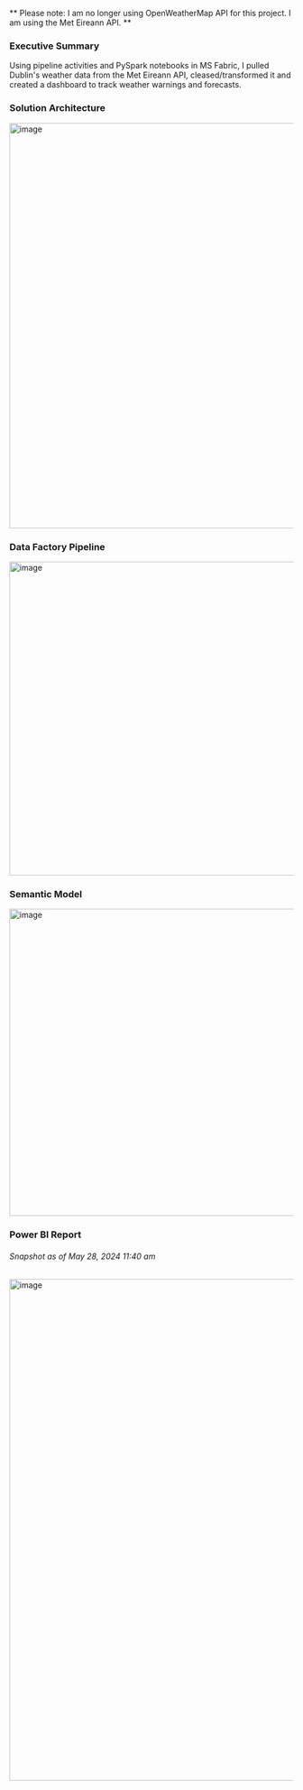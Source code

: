 ** Please note: I am no longer using OpenWeatherMap API for this project. I am using the Met Eireann API. **

### Executive Summary
Using pipeline activities and PySpark notebooks in MS Fabric, I pulled Dublin's weather data from the Met Eireann API, cleased/transformed it and created a dashboard to track weather warnings and forecasts.

### Solution Architecture
<img width="719" alt="image" src="https://github.com/user-attachments/assets/1aeb6404-1470-4729-be80-bdccecf5c7e7">

### Data Factory Pipeline
<img width="557" alt="image" src="https://github.com/user-attachments/assets/cdf2509c-840e-48b9-97c1-62a14163ffdd">
 
### Semantic Model
<img width="545" alt="image" src="https://github.com/user-attachments/assets/00c15328-9c07-4087-a14a-566b8fd00b7c">

### Power BI Report
###### Snapshot as of May 28, 2024 11:40 am

<img width="890" alt="image" src="https://github.com/johnuzoma/Weather-Data-Engineering/assets/18267074/1e63b5b6-3c90-4d87-906a-e71ea21f01a0">







